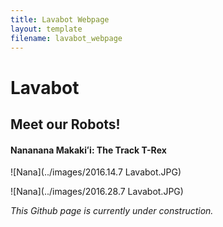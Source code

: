 ```yaml
---
title: Lavabot Webpage
layout: template
filename: lavabot_webpage
--- 
```


# Lavabot

## Meet our Robots!

#### Nananana Makakiʻi: The Track T-Rex

![Nana](../images/2016.14.7 Lavabot.JPG)

![Nana](../images/2016.28.7 Lavabot.JPG)

*This Github page is currently under construction.*
